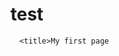 # test

<html>
  
  <head>

      <title>My first page

  </head>
  
  <body>
  
    
  
  </body>
  
</html>
